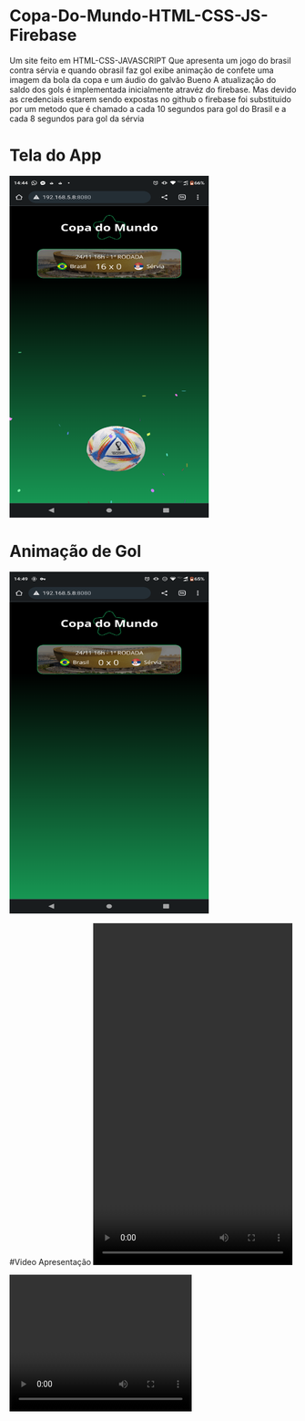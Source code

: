 # Copa-Do-Mundo-HTML-CSS-JS-Firebase
 Um site feito em HTML-CSS-JAVASCRIPT 
 Que apresenta um jogo do brasil contra  sérvia e quando obrasil faz gol
 exibe animação de confete uma imagem da bola da copa e um áudio do galvão Bueno
 A atualização do saldo dos gols é implementada inicialmente atravéz do firebase.
 Mas devido as credenciais estarem sendo expostas no github o firebase foi substituido por um metodo que 
 é chamado a cada 10 segundos para gol do Brasil e a cada 8 segundos para gol da sérvia
 # Tela do App
 <img  src="apresentation/gol.png" width= "350px" height ="600px">
 

 # Animação de Gol
 <img  src="apresentation/telainicial.png" width= "350px" height ="600px">


#Video Apresentação
[](apresentation/apress.mp4)
<video  src="apresentation/apress.mp4" width= "350px" height ="600px">
<video  src="apresentation/apress.mp4" width= "350px" height ="600px"controls>
<video  src="apresentation/apress.mp4" width= "350px" height ="600px"controls type= "video/mp4">
<video  src="apresentation/apress.mp4" width= "350px" height ="600px" type= "video/mp4">
<video  src="apresentation/apress.mp4">


<video width="320" height="240" controls>
  <source src="apresentation/apress.mp4" type="video/mp4"> 
Your browser does not support the video tag.
</video>